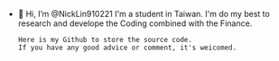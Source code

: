 - 👋  Hi, I’m @NickLin910221
      I'm a student in Taiwan.
      I'm do my best to research and develope the Coding combined with the Finance.
      
      Here is my Github to store the source code.
      If you have any good advice or comment, it's weicomed.
      

<!---
NickLin910221/NickLin910221 is a ✨ special ✨ repository because its `README.md` (this file) appears on your GitHub profile.
You can click the Preview link to take a look at your changes.
--->
